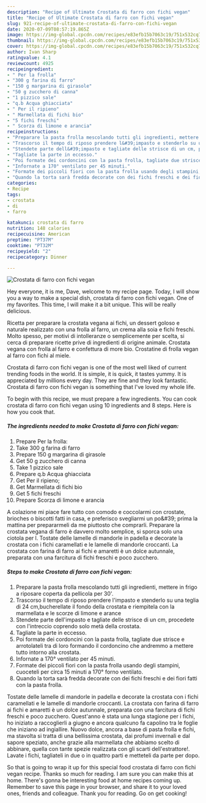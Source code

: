 ```yaml
---
description: "Recipe of Ultimate Crostata di farro con fichi vegan"
title: "Recipe of Ultimate Crostata di farro con fichi vegan"
slug: 921-recipe-of-ultimate-crostata-di-farro-con-fichi-vegan
date: 2020-07-09T08:57:19.865Z
image: https://img-global.cpcdn.com/recipes/e83efb15b7063c19/751x532cq70/crostata-di-farro-con-fichi-vegan-recipe-main-photo.jpg
thumbnail: https://img-global.cpcdn.com/recipes/e83efb15b7063c19/751x532cq70/crostata-di-farro-con-fichi-vegan-recipe-main-photo.jpg
cover: https://img-global.cpcdn.com/recipes/e83efb15b7063c19/751x532cq70/crostata-di-farro-con-fichi-vegan-recipe-main-photo.jpg
author: Ivan Sharp
ratingvalue: 4.1
reviewcount: 4925
recipeingredient:
- " Per la frolla"
- "300 g farina di farro"
- "150 g margarina di girasole"
- "50 g zucchero di canna"
- "1 pizzico sale"
- "q.b Acqua ghiacciata"
- " Per il ripieno"
- " Marmellata di fichi bio"
- "5 fichi freschi"
- " Scorza di limone e arancia"
recipeinstructions:
- "Preparare la pasta frolla mescolando tutti gli ingredienti, mettere in frigo a riposare coperta da pellicola per 30&#39;."
- "Trascorso il tempo di riposo prendere l&#39;impasto e stenderlo su una teglia di 24 cm,bucherellate il fondo della crostata e riempitela con la marmellata e le scorze di limone e arance"
- "Stendete parte dell&#39;impasto e tagliate delle strisce di un cm, procedete con l&#39;intreccio coprendo solo metà della crostata."
- "Tagliate la parte in eccesso."
- "Poi formate dei cordoncini con la pasta frolla, tagliate due strisce e arrotolateli tra di loro formando il cordoncino che andremmo a mettere tutto intorno alla crostata."
- "Infornate a 170° ventilato per 45 minuti."
- "Formate dei piccoli fiori con la pasta frolla usando degli stampini, cuoceteli per circa 15 minuti a 170° forno ventilato."
- "Quando la torta sarà fredda decorate con dei fichi freschi e dei fiori fatti con la pasta frolla."
categories:
- Recipe
tags:
- crostata
- di
- farro

katakunci: crostata di farro 
nutrition: 148 calories
recipecuisine: American
preptime: "PT37M"
cooktime: "PT32M"
recipeyield: "2"
recipecategory: Dinner

---
```



![Crostata di farro con fichi vegan](https://img-global.cpcdn.com/recipes/e83efb15b7063c19/751x532cq70/crostata-di-farro-con-fichi-vegan-recipe-main-photo.jpg)

Hey everyone, it is me, Dave, welcome to my recipe page. Today, I will show you a way to make a special dish, crostata di farro con fichi vegan. One of my favorites. This time, I will make it a bit unique. This will be really delicious.

Ricetta per preparare la crostata vegana ai fichi, un dessert goloso e naturale realizzato con una frolla al farro, un crema alla soia e fichi freschi. Molto spesso, per motivi di intolleranze o semplicemente per scelta, si cerca di preparare ricette prive di ingredienti di origine animale. Crostata vegana con frolla al farro e confettura di more bio. Crostatine di frolla vegan al farro con fichi al miele.

Crostata di farro con fichi vegan is one of the most well liked of current trending foods in the world. It is simple, it is quick, it tastes yummy. It is appreciated by millions every day. They are fine and they look fantastic. Crostata di farro con fichi vegan is something that I've loved my whole life.


To begin with this recipe, we must prepare a few ingredients. You can cook crostata di farro con fichi vegan using 10 ingredients and 8 steps. Here is how you cook that.

<!--inarticleads1-->

##### The ingredients needed to make Crostata di farro con fichi vegan:

1. Prepare  Per la frolla:
1. Take 300 g farina di farro
1. Prepare 150 g margarina di girasole
1. Get 50 g zucchero di canna
1. Take 1 pizzico sale
1. Prepare q.b Acqua ghiacciata
1. Get  Per il ripieno;
1. Get  Marmellata di fichi bio
1. Get 5 fichi freschi
1. Prepare  Scorza di limone e arancia


A colazione mi piace fare tutto con comodo e coccolarmi con crostate, brioches o biscotti fatti in casa, e preferisco svegliarmi un po\&#39; prima la mattina per prepararmeli da me piuttosto che comprarli. Preparare la crostata vegana di farro è davvero molto semplice, si sporca solo una ciotola per l. Tostate delle lamelle di mandorle in padella e decorate la crostata con i fichi caramellati e le lamelle di mandorle croccanti. La crostata con farina di farro ai fichi e amaretti è un dolce autunnale, preparata con una farcitura di fichi freschi e poco zucchero. 

<!--inarticleads2-->

##### Steps to make Crostata di farro con fichi vegan:

1. Preparare la pasta frolla mescolando tutti gli ingredienti, mettere in frigo a riposare coperta da pellicola per 30&#39;.
1. Trascorso il tempo di riposo prendere l&#39;impasto e stenderlo su una teglia di 24 cm,bucherellate il fondo della crostata e riempitela con la marmellata e le scorze di limone e arance
1. Stendete parte dell&#39;impasto e tagliate delle strisce di un cm, procedete con l&#39;intreccio coprendo solo metà della crostata.
1. Tagliate la parte in eccesso.
1. Poi formate dei cordoncini con la pasta frolla, tagliate due strisce e arrotolateli tra di loro formando il cordoncino che andremmo a mettere tutto intorno alla crostata.
1. Infornate a 170° ventilato per 45 minuti.
1. Formate dei piccoli fiori con la pasta frolla usando degli stampini, cuoceteli per circa 15 minuti a 170° forno ventilato.
1. Quando la torta sarà fredda decorate con dei fichi freschi e dei fiori fatti con la pasta frolla.


Tostate delle lamelle di mandorle in padella e decorate la crostata con i fichi caramellati e le lamelle di mandorle croccanti. La crostata con farina di farro ai fichi e amaretti è un dolce autunnale, preparata con una farcitura di fichi freschi e poco zucchero. Quest&#39;anno è stata una lunga stagione per i fichi, ho iniziato a raccoglierli a giugno e ancora qualcuno fa capolino tra le foglie che iniziano ad ingiallire. Nuovo dolce, ancora a base di pasta frolla e fichi, ma stavolta si tratta di una bellissima crostata, dai profumi invernali e dal sapore speziato, anche grazie alla marmellata che abbiamo scelto di abbinare, quella con tante spezie realizzata con gli scarti dell&#39;estrattore!. Lavate i fichi, tagliateli in due o in quattro parti e metteteli da parte per dopo. 

So that is going to wrap it up for this special food crostata di farro con fichi vegan recipe. Thanks so much for reading. I am sure you can make this at home. There's gonna be interesting food at home recipes coming up. Remember to save this page in your browser, and share it to your loved ones, friends and colleague. Thank you for reading. Go on get cooking!
